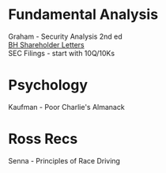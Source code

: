 # Fundamental Analysis
Graham - Security Analysis 2nd ed<br>
[BH Shareholder Letters](https://www.berkshirehathaway.com/letters/letters.html)<br>
SEC Filings - start with 10Q/10Ks

# Psychology
Kaufman - Poor Charlie's Almanack

# Ross Recs
Senna - Principles of Race Driving
